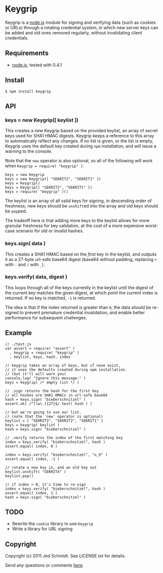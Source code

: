 Keygrip
=======

Keygrip is a [node.js](http://nodejs.org/) module for signing and verifying data (such as cookies or URLs) through a rotating credential system, in which new server keys can be added and old ones removed regularly, without invalidating client credentials.

## Requirements

* [node.js](http://nodejs.org/), tested with 0.4.1

## Install

    $ npm install keygrip
    
## API

### keys = new Keygrip([ keylist ])

This creates a new Keygrip based on the provided keylist, an array of secret keys used for SHA1 HMAC digests. Keygrip keeps a reference to this array to automatically reflect any changes. If no list is given, or the list is empty, Keygrip uses the default key created during `npm` installation, and will issue a warning to the console.

Note that the `new` operator is also optional, so all of the following will work when `Keygrip = require( "keygrip" )`:

    keys = new Keygrip
    keys = new Keygrip([ "SEKRIT2", "SEKRIT1" ])
    keys = Keygrip()
    keys = Keygrip([ "SEKRIT2", "SEKRIT1" ])
    keys = require( "keygrip" )()
    
The keylist is an array of all valid keys for signing, in descending order of freshness; new keys should be `unshift`ed into the array and old keys should be `pop`ped.

The tradeoff here is that adding more keys to the keylist allows for more granular freshness for key validation, at the cost of a more expensive worst-case scenario for old or invalid hashes.

### keys.sign( data )

This creates a SHA1 HMAC based on the _first_ key in the keylist, and outputs it as a 27-byte url-safe base64 digest (base64 without padding, replacing `+` with `-` and `/` with `_`).

### keys.verify( data, digest )

This loops through all of the keys currently in the keylist until the digest of the current key matches the given digest, at which point the current index is returned. If no key is matched, `-1` is returned.

The idea is that if the index returned is greater than `0`, the data should be re-signed to prevent premature credential invalidation, and enable better performance for subsequent challenges.

## Example

    // ./test.js
    var assert = require( "assert" )
      , keygrip = require( "keygrip" )
      , keylist, keys, hash, index
    
    // keygrip takes an array of keys, but if none exist,
    // it uses the defaults created during npm installation.
    // (but it'll will warn you)
    console.log( "Ignore this message:" )
    keys = keygrip( /* empty list */ )
    
    // .sign returns the hash for the first key
    // all hashes are SHA1 HMACs in url-safe base64
    hash = keys.sign( "bieberschnitzel" )
    assert.ok( /^[\w\-]{27}$/.test( hash ) )
    
    // but we're going to use our list.
    // (note that the 'new' operator is optional)
    keylist = [ "SEKRIT3", "SEKRIT2", "SEKRIT1" ]
    keys = keygrip( keylist )
    hash = keys.sign( "bieberschnitzel" )
    
    // .verify returns the index of the first matching key
    index = keys.verify( "bieberschnitzel", hash )
    assert.equal( index, 0 )
    
    index = keys.verify( "bieberschnitzel", "o_O" )
    assert.equal( index, -1 )
    
    // rotate a new key in, and an old key out
    keylist.unshift( "SEKRIT4" )
    keylist.pop()
    
    // if index > 0, it's time to re-sign
    index = keys.verify( "bieberschnitzel", hash )
    assert.equal( index, 1 )
    hash = keys.sign( "bieberschnitzel" )
    
## TODO

* Rewrite the `cookie` library to use `Keygrip`
* Write a library for URL signing

Copyright
---------

Copyright (c) 2011 Jed Schmidt. See LICENSE.txt for details.

Send any questions or comments [here](http://twitter.com/jedschmidt).